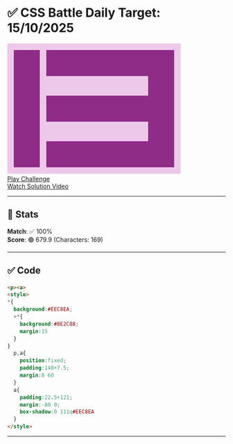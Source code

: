 # ✅ CSS Battle Daily Target: 15/10/2025

![Target](./images/15.png)  
[Play Challenge](https://cssbattle.dev/play/HSIfqqpJuqlxA03biI0m)  
[Watch Solution Video](https://youtube.com/shorts/5BPzVL_GmSc)

---

## 🔢 Stats

**Match**: ✅ 100%  
**Score**: 🟢 679.9 (Characters: 169)

---

## ✅ Code

```html
<p><a>
<style>
*{
  background:#EEC8EA;
  +*{
    background:#8E2C88;
    margin:15
  }
}
  p,a{
    position:fixed;
    padding:140+7.5;
    margin:0 60
  }
  a{
    padding:22.5+121;
    margin:-80 0;
    box-shadow:0 111q#EEC8EA
  }
</style>

```

---
